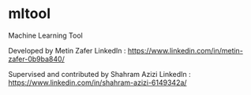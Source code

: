 # mltool
Machine Learning Tool

Developed by Metin Zafer
LinkedIn : https://www.linkedin.com/in/metin-zafer-0b9ba840/

Supervised and contributed by Shahram Azizi 
LinkedIn : https://www.linkedin.com/in/shahram-azizi-6149342a/

